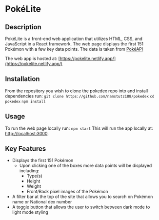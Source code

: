 # PokéLite

## Description

PokéLite is a front-end web application that utilizes HTML, CSS, and JavaScript in a React framework.
The web page displays the first 151 Pokémon with a few key data points.
The data is taken from [PokéAPI](https://pokeapi.co/)

The web app is hosted at: [https://pokelite.netlify.app/](https://pokelite.netlify.app/)

## Installation

From the repository you wish to clone the pokedex repo into and install dependencies run:
    `git clone https://github.com/namstutz188/pokedex`
    `cd pokedex`
    `npm install`

## Usage

To run the web page locally run:
    `npm start`
This will run the app locally at: [http://localhost:3000](htpp://localhost:3000).

## Key Features

- Displays the first 151 Pokémon
    - Upon clicking one of the boxes more data points will be displayed including:
        - Type(s)
        - Height
        - Weight
        - Front/Back pixel images of the Pokémon
- A filter bar at the top of the site that allows you to search on Pokémon name or National dex number
- A toggle button that allows the user to switch between dark mode to light mode styling
